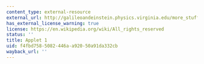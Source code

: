 ```yaml
---
content_type: external-resource
external_url: http://galileoandeinstein.physics.virginia.edu/more_stuff/Applets/Brownian/brownian.html
has_external_license_warning: true
license: https://en.wikipedia.org/wiki/All_rights_reserved
status: ''
title: Applet 1
uid: f4fbd758-5082-446a-a920-50a91da332cb
wayback_url: ''
---
```

